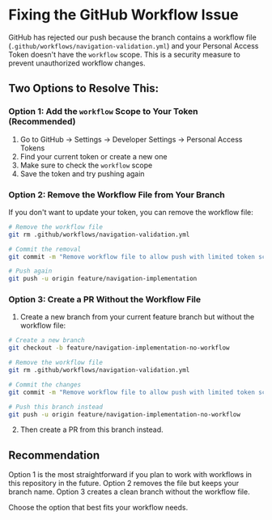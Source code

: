 # Fixing the GitHub Workflow Issue

GitHub has rejected our push because the branch contains a workflow file (`.github/workflows/navigation-validation.yml`) and your Personal Access Token doesn't have the `workflow` scope. This is a security measure to prevent unauthorized workflow changes.

## Two Options to Resolve This:

### Option 1: Add the `workflow` Scope to Your Token (Recommended)

1. Go to GitHub → Settings → Developer Settings → Personal Access Tokens
2. Find your current token or create a new one
3. Make sure to check the `workflow` scope
4. Save the token and try pushing again

### Option 2: Remove the Workflow File from Your Branch

If you don't want to update your token, you can remove the workflow file:

```bash
# Remove the workflow file
git rm .github/workflows/navigation-validation.yml

# Commit the removal
git commit -m "Remove workflow file to allow push with limited token scope"

# Push again
git push -u origin feature/navigation-implementation
```

### Option 3: Create a PR Without the Workflow File

1. Create a new branch from your current feature branch but without the workflow file:

```bash
# Create a new branch
git checkout -b feature/navigation-implementation-no-workflow

# Remove the workflow file
git rm .github/workflows/navigation-validation.yml

# Commit the changes
git commit -m "Remove workflow file to allow push with limited token scope"

# Push this branch instead
git push -u origin feature/navigation-implementation-no-workflow
```

2. Then create a PR from this branch instead.

## Recommendation

Option 1 is the most straightforward if you plan to work with workflows in this repository in the future. Option 2 removes the file but keeps your branch name. Option 3 creates a clean branch without the workflow file.

Choose the option that best fits your workflow needs.